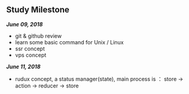 ## Study Milestone

***June 09, 2018***

- git & github review
- learn some basic command for Unix / Linux
- ssr concept
- vps concept

***June 11, 2018***

- rudux concept, a status manager(state), main process is ： store -> action -> reducer -> store